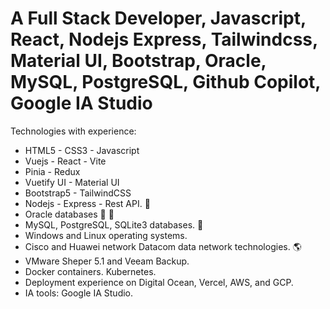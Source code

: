 # A Full Stack Developer, Javascript, React, Nodejs Express, Tailwindcss, Material UI, Bootstrap, Oracle, MySQL, PostgreSQL, Github Copilot, Google IA Studio

Technologies with experience:

- HTML5 - CSS3 - Javascript
- Vuejs - React - Vite
- Pinia - Redux
- Vuetify UI - Material UI
- Bootstrap5 - TailwindCSS
- Nodejs - Express - Rest API. 💪
- Oracle databases 💪 💯
- MySQL, PostgreSQL, SQLite3 databases. 💪
- Windows and Linux operating systems.
- Cisco and Huawei network Datacom data network technologies. 🌎
- VMware Sheper 5.1 and Veeam Backup.
- Docker containers. Kubernetes.
- Deployment experience on Digital Ocean, Vercel, AWS, and GCP.
- IA tools: Google IA Studio.
